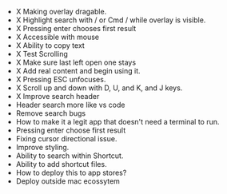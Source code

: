 - X Making overlay dragable. 
- X Highlight search with / or Cmd / while overlay is visible. 
- X  Pressing enter chooses first result
- X Accessible with mouse
- X Ability to copy text
- X Test Scrolling
- X Make sure last left open one stays
- X Add real content and begin using it. 
- X Pressing ESC unfocuses.
- X Scroll up and down with D, U, and K, and J keys. 
- X Improve search header
- Header search more like vs code
- Remove search bugs
- How to make it a legit app that doesn't need a terminal to run. 
- Pressing enter choose first result 
- Fixing cursor directional issue. 
- Improve styling. 
- Ability to search within Shortcut. 
- Ability to add shortcut files. 
- How to deploy this to app stores?
- Deploy outside mac ecossytem 